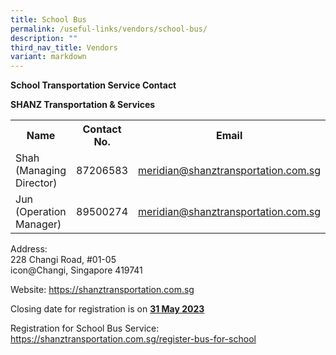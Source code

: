 ```yaml
---
title: School Bus
permalink: /useful-links/vendors/school-bus/
description: ""
third_nav_title: Vendors
variant: markdown
---
```

**School Transportation Service Contact**

**SHANZ Transportation &amp; Services**

<table style="width:100%">
  <tbody><tr>
    <th>Name</th>
    <th>Contact No.</th>
		<th>Email</th>
    
  </tr>
  <tr>
   <td>Shah (Managing Director)</td>
    <td>87206583</td>
		<td><a href="mailto:meridian@shanztransportation.com.sg">meridian@shanztransportation.com.sg</a></td>
  </tr>
  <tr>
    <td>Jun (Operation Manager)</td>
    <td>89500274</td>
		<td><a href="mailto:meridian@shanztransportation.com.sg">meridian@shanztransportation.com.sg</a></td>
  </tr>
		
</tbody></table>

Address:&nbsp;  
228 Changi Road, #01-05<br>
icon@Changi, Singapore 419741<br>

Website: <a href="https://shanztransportation.com.sg">https://shanztransportation.com.sg</a>


<p>Closing date for registration is on <b><u>31 May 2023</u></b></p>
Registration for School Bus Service: <br><a href="https://shanztransportation.com.sg/register-bus-for-school">https://shanztransportation.com.sg/register-bus-for-school</a>